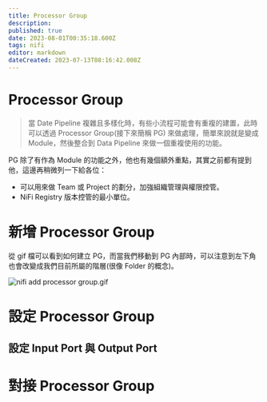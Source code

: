 ```yaml
---
title: Processor Group
description: 
published: true
date: 2023-08-01T00:35:18.600Z
tags: nifi
editor: markdown
dateCreated: 2023-07-13T08:16:42.008Z
---
```


# Processor Group
> 當 Date Pipeline 複雜且多樣化時，有些小流程可能會有重複的建置，此時可以透過 Processor Group(接下來簡稱 PG) 來做處理，簡單來說就是變成 Module，然後整合到 Data Pipeline 來做一個重複使用的功能。

PG 除了有作為 Module 的功能之外，他也有幾個額外重點，其實之前都有提到他，這邊再稍微列一下給各位：

- 可以用來做 Team 或 Project 的劃分，加強組織管理與權限控管。
- NiFi Registry 版本控管的最小單位。

# 新增 Processor Group
從 gif 檔可以看到如何建立 PG，而當我們移動到 PG 內部時，可以注意到左下角也會改變成我們目前所屬的階層(很像 Folder 的概念)。

![nifi add processor group.gif](http://192.168.25.60:8000/files/file_storage/e6962e9b.gif)


# 設定 Processor Group
## 設定 Input Port 與 Output Port

# 對接 Processor Group